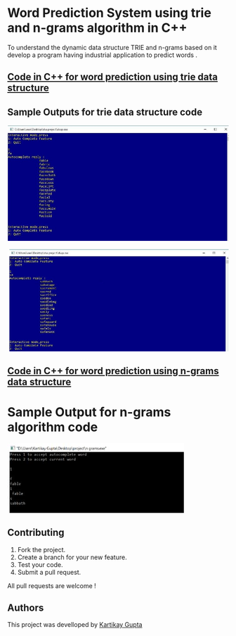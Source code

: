 # Word Prediction System using trie and n-grams algorithm in C++
To understand the dynamic data structure TRIE and n-grams based on it develop a program having industrial application to predict words .

## [Code in C++ for word prediction using trie data structure](https://github.com/Kartikay77/Word-Prediction-System/blob/main/dsa%20Trie%20code.cpp)

## Sample Outputs for trie data structure code 

![1st Output for trie data structure](https://github.com/Kartikay77/Resume/blob/main/Word-Prediction-System/media/Trie%20output1.jpg?raw=true)

![2nd Output for trie data structure](https://github.com/Kartikay77/Resume/blob/main/Word-Prediction-System/media/Trie%20output2.jpg?raw=true)



## [Code in C++ for word prediction using n-grams data structure](https://github.com/Kartikay77/Word-Prediction-System/blob/main/dsa%20n-grams%20code.cpp)

# Sample Output for n-grams algorithm code

![Output for n-grams algorithm](https://github.com/Kartikay77/Resume/blob/main/Word-Prediction-System/media/n-grams%20output1.jpg?raw=true)


## Contributing
1. Fork the project.
2. Create a branch for your new feature.
3. Test your code.
5. Submit a pull request.

All pull requests are welcome !

## Authors
This project was develloped by [Kartikay Gupta](https://github.com/Kartikay77)
